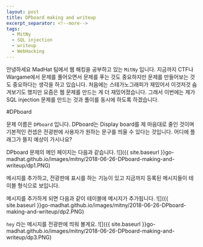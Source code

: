 ```yaml
---
layout: post
title: DPboard making and writeup
excerpt_separator: <!--more-->
tags:
  - MitNy
  - SQL injection
  - writeup
  - WebHacking
---
```


안녕하세요 MadHat 팀에서 웹 해킹을 공부하고 있는 `MitNy` 입니다. 지금까지 CTF나 Wargame에서 문제를 풀어오면서
문제를 푸는 것도 중요하지만 문제를 만들어보는 것도 중요하다는 생각을 하고 있습니다.
처음에는 스테가노그래피가 재밌어서 이것저것 숨겨보기도 했지만 요즘은 웹 문제를 만드는 게 더 재밌어졌습니다.
그래서 이번에는 제가 SQL injection 문제를 만드는 것과 풀이를 동시에 하도록 하겠습니다.

<!--more-->

#DPboard

문제 이름은 `DPboard` 입니다. DPboard는 Display board를 제 마음대로 줄인 것이며 기본적인 컨셉은
전광판에 사용자가 원하는 문구를 띄울 수 있다는 것입니다.
어디에 플래그가 뜰지 예상이 가시나요?

DPboard 문제의 메인 페이지는 다음과 같습니다.
![]({{ site.baseurl }}go-madhat.github.io/images/mitny/2018-06-26-DPboard-making-and-writeup/dp1.PNG)

메시지를 추가하고, 전광판에 표시를 하는 기능이 있고 지금까지 등록된 메시지들이 테이블 형식으로 보입니다.

메시지를 추가하게 되면 다음과 같이 테이블에 메시지가 추가됩니다.
![]({{ site.baseurl }}go-madhat.github.io/images/mitny/2018-06-26-DPboard-making-and-writeup/dp2.PNG)

`hey` 라는 메시지를 전광판에 띄워 볼게요.
![]({{ site.baseurl }}go-madhat.github.io/images/mitny/2018-06-26-DPboard-making-and-writeup/dp3.PNG)




